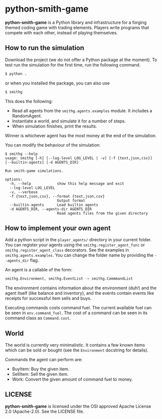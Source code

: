 # python-smith-game

**python-smith-game** is a Python library and infrastructure for a forging
themed coding game with trading elements. Players write programs that compete
with each other, instead of playing themselves.

## How to run the simulation

Download the project (we do not offer a Python package at the moment).
To test run the simulation for the first time, run the following command.

```bash
$ python .
```

or when you installed the package, you can also use
```bash
$ smithg
```

This does the following:
* Read all agents from the `smithg.agents.examples` module. It includes a RandomAgent.
* Instantiate a world, and simulate it for a number of steps.
* When simulation finishes, print the results.

Winner is whichever agent has the most money at the end of the simulation.

You can modify the behaviour of the simulation:

```
$ smithg --help
usage: smithg [-h] [--log-level LOG_LEVEL | -v] [-f {text,json,csv}] [--builtin-agents] [-d AGENTS_DIR]

Run smith-game simulations.

options:
  -h, --help            show this help message and exit
  --log-level LOG_LEVEL
  -v, --verbose
  -f {text,json,csv}, --format {text,json,csv}
                        Output format
  --builtin-agents      Load builtin agents
  -d AGENTS_DIR, --agents-dir AGENTS_DIR
                        Read agents files from the given directory
```

## How to implement your own agent

Add a python script in the `player_agents/` directory in your current folder.
You can register your agents using the `smithg.register_agent_func` or
`smithg.register_agent_class` decorators. See the examples in
`smithg.agents.examples`. You can change the folder name by providing the
`--agents_dir` flag.

An agent is a callable of the form:

```python
smithg.Environment, smithg.EventList -> smithg.CommmandList
```

The environment contains information about the environment (duh!) and the agent
itself (like balance and inventory), and the events contain events like
receipts for successful item sells and buys.

Executing commands costs command fuel. The current available fuel can be seen
in `env.command_fuel`. The cost of a command can be seen in its command class
as `Command.cost`.

## World

The world is currently very minimalistic. It contains a few known items
which can be sold or bought (see the `Environment` docstring for details).

Commands the agent can perform are:

* BuyItem: Buy the given item.
* SellItem: Sell the given item.
* Work: Convert the given amount of command fuel to money.

## LICENSE
**python-smith-game** is licensed under the OSI approved
Apache License 2.0 (Apache-2.0). See the LICENSE file.
